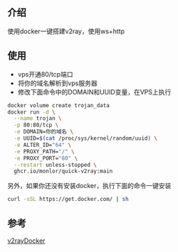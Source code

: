 ## 介绍

使用docker一键搭建v2ray，使用ws+http

## 使用

* vps开通80/tcp端口
* 将你的域名解析到vps服务器
* 修改下面命令中的DOMAIN和UUID变量，在VPS上执行

```bash
docker volume create trojan_data
docker run -d \
  --name trojan \
  -p 80:80/tcp \
  -e DOMAIN=你的域名 \
  -e UUID=$(cat /proc/sys/kernel/random/uuid) \
  -e ALTER_ID="64" \
  -e PROXY_PATH="/" \
  -e PROXY_PORT="80" \
  --restart unless-stopped \
  ghcr.io/monlor/quick-v2ray:main
```

另外，如果你还没有安装docker，执行下面的命令一键安装

```bash
curl -sSL https://get.docker.com/ | sh
```

## 参考

[v2rayDocker](https://github.com/pengchujin/v2rayDocker)